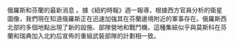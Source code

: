  俄羅斯和芬蘭的最新消息 。據《紐約時報》週一報導，根據西方官員分析的衛星圖像，我們現在知道俄羅斯正在迅速加強其在芬蘭邊境附近的軍事存在。俄羅斯西北部的多個地點出現了新的設施、部隊營地和戰鬥機。這種集結似乎與莫斯科在芬蘭和瑞典加入北約后宣佈的重組武裝部隊的計劃相一致。